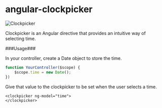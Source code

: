 angular-clockpicker
===================

![Clockpicker](/clockpicker.png "")

Clockpicker is an Angular directive that provides an intuitive way of selecting time.

###Usage###

In your controller, create a Date object to store the time.
```javascript
function YourController($scope) {
    $scope.time = new Date();
})
```
Give that value to the clockpicker to be set when the user selects a time.
```
<clockpicker ng-model="time">
</clockpicker>
```
